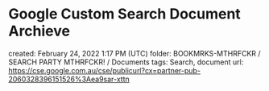 # Google Custom Search Document Archieve

created: February 24, 2022 1:17 PM (UTC)
folder: BOOKMRKS-MTHRFCKR / SEARCH PARTY MTHRFCKR! / Documents
tags: Search, document
url: https://cse.google.com.au/cse/publicurl?cx=partner-pub-2060328396151526%3Aea9sar-xttn